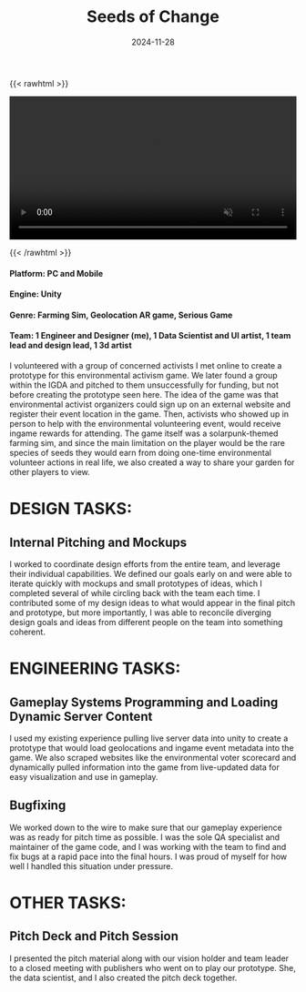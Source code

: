 ﻿---
title: "Seeds of Change"
date: 2024-11-28
draft: false
description: "a description"
tags: ["example", "tag"]
---

{{< rawhtml >}} 

<video width=100% controls autoplay muted loop>
    <source src="/videos/mp4/game-trailer.mp4" type="video/mp4">
    Your browser does not support the video tag.  
</video>

{{< /rawhtml >}}

#### Platform: PC and Mobile
#### Engine: Unity
#### Genre: Farming Sim, Geolocation AR game, Serious Game
#### Team: 1 Engineer and Designer (me), 1 Data Scientist and UI artist, 1 team lead and design lead, 1 3d artist

I volunteered with a group of concerned activists I met online to create a prototype for this environmental activism game. We later found a group within the IGDA and pitched to them unsuccessfully for funding, but not before creating the prototype seen here. The idea of the game was that environmental activist organizers could sign up on an external website and register their event location in the game. Then, activists who showed up in person to help with the environmental volunteering event, would receive ingame rewards for attending. The game itself was a solarpunk-themed farming sim, and since the main limitation on the player would be the rare species of seeds they would earn from doing one-time environmental volunteer actions in real life, we also created a way to share your garden for other players to view.


# DESIGN TASKS:


## Internal Pitching and Mockups

I worked to coordinate design efforts from the entire team, and leverage their individual capabilities. We defined our goals early on and were able to iterate quickly with mockups and small prototypes of ideas, which I completed several of while circling back with the team each time. I contributed some of my design ideas to what would appear in the final pitch and prototype, but more importantly, I was able to reconcile diverging design goals and ideas from different people on the team into something coherent.


# ENGINEERING TASKS:


## Gameplay Systems Programming and Loading Dynamic Server Content

I used my existing experience pulling live server data into unity to create a prototype that would load geolocations and ingame event metadata into the game. We also scraped websites like the environmental voter scorecard and dynamically pulled information into the game from live-updated data for easy visualization and use in gameplay. 

## Bugfixing

We worked down to the wire to make sure that our gameplay experience was as ready for pitch time as possible. I was the sole QA specialist and maintainer of the game code, and I was working with the team to find and fix bugs at a rapid pace into the final hours. I was proud of myself for how well I handled this situation under pressure. 


# OTHER TASKS:


## Pitch Deck and Pitch Session

I presented the pitch material along with our vision holder and team leader to a closed meeting with publishers who went on to play our prototype. She, the data scientist, and I also created the pitch deck together.
